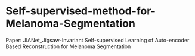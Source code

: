 # Self-supervised-method-for-Melanoma-Segmentation
Paper: JIANet_Jigsaw-Invariant Self-supervised Learning of Auto-encoder Based Reconstruction for Melanoma Segmentation
